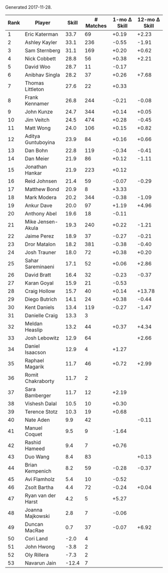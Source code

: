 Generated 2017-11-28.

| Rank | Player             | Skill | # Matches | 1-mo Δ Skill | 12-mo Δ Skill |
|------|--------------------|-------|-----------|--------------|---------------|
|    1 | Eric Katerman      |  33.7 |        69 |        +0.19 |         +2.23 |
|    2 | Ashley Kayler      |  33.1 |       236 |        -0.55 |         -1.91 |
|    3 | Sam Sternberg      |  31.1 |       169 |        +0.20 |         +0.62 |
|    4 | Nick Cobbett       |  28.8 |        56 |        +0.38 |         +2.21 |
|    5 | David Woo          |  28.7 |        11 |        -0.17 |               |
|    6 | Anibhav Singla     |  28.2 |        37 |        +0.26 |         +7.68 |
|    7 | Thomas Littleton   |  27.6 |        22 |        +0.33 |               |
|    8 | Frank Kennamer     |  26.8 |       244 |        -0.21 |         -0.08 |
|    9 | John Kunze         |  24.7 |       344 |        +0.14 |         +0.05 |
|   10 | Jim Veitch         |  24.5 |       474 |        +0.28 |         -0.45 |
|   11 | Matt Wong          |  24.0 |       106 |        +0.15 |         +0.82 |
|   12 | Aditya Guntuboyina |  23.9 |        84 |        +0.16 |         +0.66 |
|   13 | Dan Bohn           |  22.8 |       119 |        -0.34 |         -0.41 |
|   14 | Dan Meier          |  21.9 |        86 |        +0.12 |         -1.11 |
|   15 | Jonathan Hankar    |  21.9 |       223 |        +0.12 |               |
|   16 | Reid Johnsen       |  21.4 |        59 |        -0.07 |         -0.29 |
|   17 | Matthew Bond       |  20.9 |         8 |        +3.33 |               |
|   18 | Mark Modera        |  20.2 |       344 |        -0.38 |         -1.09 |
|   19 | Ankur Dave         |  20.0 |        97 |        +1.19 |         +4.96 |
|   20 | Anthony Abel       |  19.6 |        18 |        -0.11 |               |
|   21 | Mike Jensen-Akula  |  19.3 |       240 |        +0.22 |         -1.21 |
|   22 | Jaime Perez        |  18.9 |        37 |        -0.27 |         -0.21 |
|   23 | Dror Matalon       |  18.2 |       381 |        -0.38 |         -0.40 |
|   24 | Josh Trauner       |  18.0 |        72 |        +0.38 |         +0.20 |
|   25 | Sahar Sareminaeni  |  17.1 |        52 |        +0.06 |         +2.86 |
|   26 | David Bratt        |  16.4 |        32 |        -0.23 |         -0.37 |
|   27 | Karan Goyal        |  15.9 |        21 |        -0.53 |               |
|   28 | Craig Hollow       |  15.7 |        40 |        +0.14 |        +13.78 |
|   29 | Diego Butrich      |  14.1 |        24 |        +0.38 |         -0.44 |
|   30 | Kent Daniels       |  13.4 |       119 |        -0.27 |         -1.47 |
|   31 | Danielle Craig     |  13.3 |         3 |              |               |
|   32 | Meldan Heaslip     |  13.2 |        44 |        +0.37 |         +4.34 |
|   33 | Josh Lebowitz      |  12.9 |        64 |              |         +2.66 |
|   34 | Daniel Isaacson    |  12.9 |         4 |        +1.27 |               |
|   35 | Raphael Magarik    |  11.7 |        46 |        +0.72 |         +2.99 |
|   36 | Romit Chakraborty  |  11.7 |         2 |              |               |
|   37 | Sara Bamberger     |  11.7 |        12 |        +2.19 |               |
|   38 | Vishesh Dalal      |  10.5 |        10 |        +0.30 |               |
|   39 | Terence Stotz      |  10.3 |        19 |        +0.68 |               |
|   40 | Nate Aden          |   9.9 |        42 |              |         -0.11 |
|   41 | Manuel Coquet      |   9.5 |         9 |        -1.64 |               |
|   42 | Rashid Hameed      |   9.4 |         7 |        +0.76 |               |
|   43 | Duo Wang           |   8.4 |        83 |              |         +0.13 |
|   44 | Brian Kempenich    |   8.2 |        59 |        -0.28 |         -0.37 |
|   45 | Avi Flamholz       |   5.4 |        10 |        -0.52 |               |
|   46 | Zsolt Bartha       |   4.4 |        72 |        -0.24 |         +0.04 |
|   47 | Ryan van der Harst |   4.2 |         5 |        +5.27 |               |
|   48 | Joanna Majkowski   |   2.8 |         7 |        -0.06 |               |
|   49 | Duncan MacRae      |   0.7 |        37 |        -0.07 |         +6.92 |
|   50 | Cori Land          |  -2.0 |         4 |              |               |
|   51 | John Hwong         |  -3.8 |         2 |              |               |
|   52 | Oly Rillera        |  -7.3 |         2 |              |               |
|   53 | Navarun Jain       | -12.4 |         7 |              |               |